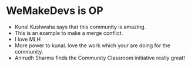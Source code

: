 # WeMakeDevs is OP

- Kunal Kushwaha says that this community is amazing.
- This is an example to make a merge conflict.
- I love MLH
- More power to kunal. love the work which your are doing for the community.
- Anirudh Sharma finds the Community Classroom initiative really great!
